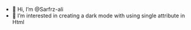 - 👋 Hi, I’m @Sarfrz-ali
- 👀 I’m interested in creating a dark mode with using single attribute in Html
